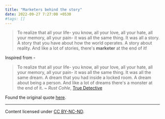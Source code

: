 ```yaml
---
title: "Marketers behind the story"
date: 2022-09-27 7:27:00 +0530
#tags: []
---
```


> To realize that all your life- you know, all your love, all your hate, all your memory, all your pain- it was all the same thing. It was all a story. A story that you have about how the world operates. A story about reality. And like a lot of stories, there's **marketer** at the end of it!

Inspired from -
> To realize that all your life- you know, all your love, all your hate, all your memory, all your pain- it was all the same thing. It was all the same dream. A dream that you had inside a locked room. A dream about being a person. And like a lot of dreams there's a monster at the end of it.
> ~ _Rust Cohle_, [True Detective]

Found the original quote [here].

---
<footer>  
Content licensed under <a rel="license" href="http://creativecommons.org/licenses/by-nc-nd/4.0/">CC BY-NC-ND</a>.
</footer>

[True Detective]: <https://www.imdb.com/title/tt2356777/> "True Detective (TV series 2014-) | IMDB "
[here]: <https://youtu.be/OHz4slbIRyE?t=1472> "The Law Of Attraction: Fact Or Fiction?"